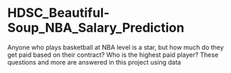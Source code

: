 # HDSC_Beautiful-Soup_NBA_Salary_Prediction
Anyone who plays basketball at NBA level is a star, but how much do they get paid based on their contract? Who is the highest paid player? These questions and more are answered in this project using data
